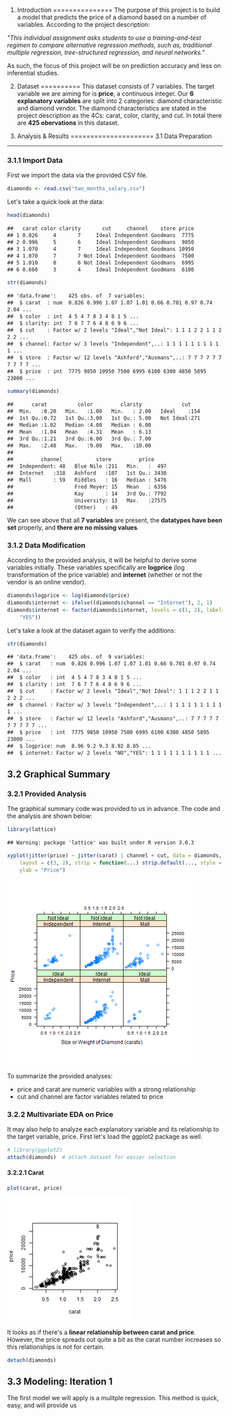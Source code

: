 1. Introduction
===============
The purpose of this project is to build a model that predicts the price of a diamond based on a number of variables. According to the project description:

_"This individual assignment asks students to use a training-and-test regimen to compare alternative regression methods, such as, traditional multiple regression, tree-structured regression, and neural networks."_

As such, the focus of this project will be on prediction accuracy and less on inferential studies.

2. Dataset
==========
This dataset consists of 7 variables. The target variable we are aiming for is __price__, a continuous integer. Our __6 explanatory variables__ are split into 2 categories: diamond characteristic and diamond vendor. The diamond characteristics are stated in the project description as the 4Cs: carat, color, clarity, and cut. In total there are __425 obervations__ in this dataset.

3. Analysis & Results
=====================
3.1 Data Preparation
---------------
### 3.1.1 Import Data
First we import the data via the provided CSV file.

```r
diamonds <- read.csv("two_months_salary.csv")
```

Let's take a quick look at the data:

```r
head(diamonds)
```

```
##   carat color clarity       cut     channel    store price
## 1 0.826     4       7     Ideal Independent Goodmans  7775
## 2 0.996     5       6     Ideal Independent Goodmans  9850
## 3 1.070     4       7     Ideal Independent Goodmans 10950
## 4 1.070     7       7 Not Ideal Independent Goodmans  7500
## 5 1.010     8       6 Not Ideal Independent Goodmans  6995
## 6 0.660     3       4     Ideal Independent Goodmans  6100
```

```r
str(diamonds)
```

```
## 'data.frame':	425 obs. of  7 variables:
##  $ carat  : num  0.826 0.996 1.07 1.07 1.01 0.66 0.701 0.97 0.74 2.04 ...
##  $ color  : int  4 5 4 7 8 3 4 8 1 5 ...
##  $ clarity: int  7 6 7 7 6 4 8 6 9 6 ...
##  $ cut    : Factor w/ 2 levels "Ideal","Not Ideal": 1 1 1 2 2 1 1 2 2 2 ...
##  $ channel: Factor w/ 3 levels "Independent",..: 1 1 1 1 1 1 1 1 1 1 ...
##  $ store  : Factor w/ 12 levels "Ashford","Ausmans",..: 7 7 7 7 7 7 7 7 7 7 ...
##  $ price  : int  7775 9850 10950 7500 6995 6100 6300 4850 5895 23000 ...
```

```r
summary(diamonds)
```

```
##      carat          color         clarity             cut     
##  Min.   :0.20   Min.   :1.00   Min.   : 2.00   Ideal    :154  
##  1st Qu.:0.72   1st Qu.:3.00   1st Qu.: 5.00   Not Ideal:271  
##  Median :1.02   Median :4.00   Median : 6.00                  
##  Mean   :1.04   Mean   :4.31   Mean   : 6.13                  
##  3rd Qu.:1.21   3rd Qu.:6.00   3rd Qu.: 7.00                  
##  Max.   :2.48   Max.   :9.00   Max.   :10.00                  
##                                                               
##         channel           store         price      
##  Independent: 48   Blue Nile :211   Min.   :  497  
##  Internet   :318   Ashford   :107   1st Qu.: 3430  
##  Mall       : 59   Riddles   : 16   Median : 5476  
##                    Fred Meyer: 15   Mean   : 6356  
##                    Kay       : 14   3rd Qu.: 7792  
##                    University: 13   Max.   :27575  
##                    (Other)   : 49
```

We can see above that all __7 variables__ are present, the __datatypes have been set__ properly, and __there are no missing values__.

### 3.1.2 Data Modification
According to the provided analysis, it will be helpful to derive some variables initially. These variables specifically are __logprice__ (log transformation of the price variable) and __internet__ (whether or not the vendor is an online vendor). 

```r
diamonds$logprice <- log(diamonds$price)
diamonds$internet <- ifelse((diamonds$channel == "Internet"), 2, 1)
diamonds$internet <- factor(diamonds$internet, levels = c(1, 2), labels = c("NO", 
    "YES"))
```

Let's take a look at the dataset again to verify the additions:

```r
str(diamonds)
```

```
## 'data.frame':	425 obs. of  9 variables:
##  $ carat   : num  0.826 0.996 1.07 1.07 1.01 0.66 0.701 0.97 0.74 2.04 ...
##  $ color   : int  4 5 4 7 8 3 4 8 1 5 ...
##  $ clarity : int  7 6 7 7 6 4 8 6 9 6 ...
##  $ cut     : Factor w/ 2 levels "Ideal","Not Ideal": 1 1 1 2 2 1 1 2 2 2 ...
##  $ channel : Factor w/ 3 levels "Independent",..: 1 1 1 1 1 1 1 1 1 1 ...
##  $ store   : Factor w/ 12 levels "Ashford","Ausmans",..: 7 7 7 7 7 7 7 7 7 7 ...
##  $ price   : int  7775 9850 10950 7500 6995 6100 6300 4850 5895 23000 ...
##  $ logprice: num  8.96 9.2 9.3 8.92 8.85 ...
##  $ internet: Factor w/ 2 levels "NO","YES": 1 1 1 1 1 1 1 1 1 1 ...
```


3.2 Graphical Summary
---------------------
### 3.2.1 Provided Analysis
The graphical summary code was provided to us in advance. The code and the analysis are shown below:

```r
library(lattice)
```

```
## Warning: package 'lattice' was built under R version 3.0.3
```

```r
xyplot(jitter(price) ~ jitter(carat) | channel + cut, data = diamonds, aspect = 1, 
    layout = c(3, 2), strip = function(...) strip.default(..., style = 1), xlab = "Size or Weight of Diamond (carats)", 
    ylab = "Price")
```

![plot of chunk unnamed-chunk-5](figure/unnamed-chunk-5.png) 

To summarize the provided analyses:
- price and carat are numeric variables with a strong relationship
- cut and channel are factor variables related to price

### 3.2.2 Multivariate EDA on Price
It may also help to analyze each explanatory variable and its relationship to the target variable, price. First let's load the ggplot2 package as well.

```r
# library(ggplot2)
attach(diamonds)  # attach dataset for easier selection
```


#### 3.2.2.1 Carat

```r
plot(carat, price)
```

![plot of chunk unnamed-chunk-7](figure/unnamed-chunk-7.png) 

It looks as if there's a __linear relationship between carat and price__. However, the price spreads out quite a bit as the carat number increases so this relationships is not for certain.


```r
detach(diamonds)
```


3.3 Modeling: Iteration 1
-------------------------
The first model we will apply is a mulitple regression. This method is quick, easy, and will provide us 
